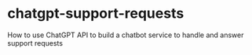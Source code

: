 # chatgpt-support-requests
How to use ChatGPT API to build a chatbot service to handle and answer support requests
